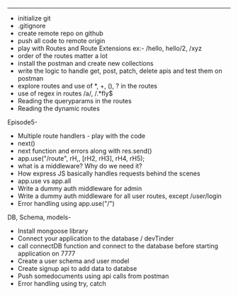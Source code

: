 ---

- initialize git
- .gitignore
- create remote repo on github
- push all code to remote origin
- play with Routes and Route Extensions ex:- /hello, hello/2, /xyz
- order of the routes matter a lot
- install the postman and create new collections
- write the logic to handle get, post, patch, delete apis and test them on postman
- explore routes and use of \*, +, (), ? in the routes
- use of regex in routes /a/, /.\*fly$
- Reading the queryparams in the routes
- Reading the dynamic routes

Episode5-

- Multiple route handlers - play with the code
- next()
- next function and errors along with res.send()
- app.use("/route", rH,, [rH2, rH3], rH4, rH5);
- what is a middleware? Why do we need it?
- How express JS basically handles requests behind the scenes
- app.use vs app.all
- Write a dummy auth middleware for admin
- Write a dummy auth middleware for all user routes, except /user/login
- Error handling using app.use("/")

DB, Schema, models-

- Install mongoose library
- Connect your application to the database / devTinder
- call connectDB function and connect to the database before starting application on 7777
- Create a user schema and user model
- Create signup api to add data to databse
- Push somedocuments using api calls from postman
- Error handling using try, catch
